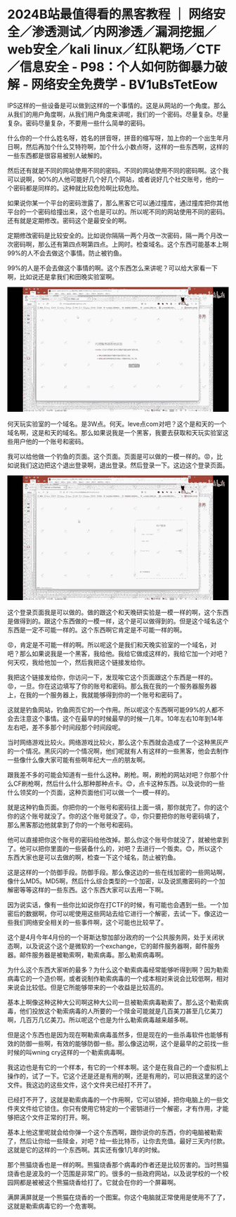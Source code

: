 # 2024B站最值得看的黑客教程 ｜ 网络安全／渗透测试／内网渗透／漏洞挖掘／web安全／kali linux／红队靶场／CTF／信息安全 - P98：个人如何防御暴力破解 - 网络安全免费学 - BV1uBsTetEow

IPS这样的一些设备是可以做到这样的一个事情的。这是从网站的一个角度。那么从我们的用户角度啊，从我们用户角度来讲呢，我们的一个密码。尽量复杂。尽量复杂。密码尽量复杂，不要用一些什么简单的密码。

什么你的一个什么姓名呀，姓名的拼音呀，拼音的缩写呀，加上你的一个出生年月日啊，然后再加个什么艾特符啊，加个什么小数点呀，这样的一些东西啊，这样的一些东西都是很容易被别人破解的。

然后还有就是不同的网站使用不同的密码。不同的网站使用不同的密码啊。这个我可以说啊，90%的人他可能好几个好几个网站，或者说好几个社交账号，他的一个密码都是同样的。这种就比较危险啊比较危险。

如果说你某一个平台的密码泄露了，那么黑客它可以通过撞库，通过撞库把你其他平台的一个密码给撞出来，这个也是可以的。所以呢不同的网站使用不同的密码。还有就是定期修改。密码这个是最安全的啊。

定期修改密码是比较安全的。比如说你隔隔一两个月改一次密码，隔一两个月改一次密码啊，那么还有第四点啊第四点。上网时。检查域名。这个东西可能基本上啊99%的人不会去做这个事情。防止被钓鱼。

99%的人是不会去做这个事情的啊。这个东西怎么来讲呢？可以给大家看一下啊，比如说还是拿我们和田晚实验室啊。



![](img/fc1c619c011f4c3b66f1adf6bbdefac5_1.png)

何天玩实验室的一个域名。是3W点。何天。leve点com对吧？这个是和天的一个域名啊，这是和天的域名。那么如果说我是一个黑客，我要去获取和天玩实验室这些用户他的一个账号和密码。

我可以给他做一个钓鱼的页面。这个页面。页面是可以做的一模一样的。😡，比如说我们这边把这个退出登录啊，退出登录。然后登录一下。这边这个登录页面。



![](img/fc1c619c011f4c3b66f1adf6bbdefac5_3.png)

这个登录页面我是可以做的。做的跟这个和天晚研实验是一模一样的啊，这个东西是做得到的。跟这个东西做的一模一样，这个是可以做得到的。但是这个域名这个东西是一定不可能一样的。这个东西啊它肯定是不可能一样的啊。

😡，肯定是不可能一样的啊。所以呢这个是我们和天晚实验室的一个域名，对吧？那么如果说我是一个黑客，我给他。我给它做成这样的，我给它加一个对吧？何天哎，我给他加一个，然后我把这个链接发给你。

我把这个链接发给你，你访问一下，发现唉它这个页面跟这个东西是一样的。😡，一旦。你在这边填写了你的账号和密码。那么我在我的一个服务器服务器上，在我的一个服务器上，我就能够得到你的一个账号和密码了。

这就是钓鱼网站，钓鱼网页它的一个作用。所以呢这个东西啊可能99%的人都不会去注意这个事情。这个在最早的时候最早的时候一几年。10年左右10年到14年左右吧，差不多那个时间段那个时间段呢。

当时网络游戏比较火。网络游戏比较火，那么这个东西就会造成了一个这种黑灰产的一个情况。黑灰闪的一个情况啊，他们呢就有人有这样的一些黑客，他会去制作一些像什么像大家可能有些啊年纪大一点的朋友啊。

跟我差不多的可能会知道有一些什么这种。刷枪。啊，刷枪的网站对吧？你那个什么CF刷枪啊，然后什么什么那种那种点卡。😊，点卡这种东西。以及说你的一些什么领奖的一个页面，这种页面他们可以做一个一模一样的。

就是这种钓鱼页面。你把你的一个账号和密码往上面一填，那你就完了。你的这个你的这个账号就没了。你的这个账号就没了。😡，你只要把你的账号密码填了，那么黑客那边他就拿到了你的一个账号和密码。

他可以直接把你这个账号的密码给他改掉。那么你这个账号你就没了，就被他拿到了。他可以把你里面的一些装备什么的，对吧？去进行一个贩卖。😊，所以这个东西大家也是可以去做的啊，检查一下这个域名，防止被钓鱼。

这是这样的一个防御手段。防御手段。那么像这边的一些在线加密的一些网站啊，像什么MD5。MD5啊，然后什么综合类型的一个加密，以及说凯撒密码的一个加解密等等这样的一些东西。这个东西大家可以去用一下啊。

因为说实话，像有一些你比如说你在打CTF的时候，有可能也会遇到一些。一个加密后的数据啊，你可以呢使用这些网站去给它进行一个解密，去试一下。像这边一些我们网络安全相关的一些事件啊，这个可能也比较早了。

这个是4月今年4月份的一个哥斯达黎加部分政府的一个公共服务网，处于关闭状态啊，以及说这个这个是微软的一个exchange，它的邮件服务器啊，邮件服务器。邮件服务器是被勒索啊，勒索病毒。那么勒索病毒啊。

为什么这个东西大家听的最多？为什么这个勒索病毒经常能够听得到啊？因为勒索病毒它的一个造价啊，或者说制作勒索病毒的一个成本相对来说会比较低啊，相对来说会比较低。但是它所能够带来的一个收益是比较高的。

基本上啊像这种这种大公司啊这种大公司一旦被勒索病毒勒索了。那么这个勒索病毒，他们投放这个勒索病毒的人所要的一个赎金可能就是几百美刀甚至几亿美刀啊，几百万几亿美刀。所以呢这个也是为什么勒索病毒越来越多啊。

但是这个东西也是因为现在啊勒索病毒虽然多，但是现在的一些杀毒软件也能够有效的防御一些啊，有效的能够防御一些。那么像这边啊，这个是最早的之前找一些时候的叫wning cry这样的一个勒索病毒啊。

我这边也是有它的一个样本，有它的一个样本啊。这个是在我自己的一个虚拟机上操作的，试了一下。它这个还是还是有用的啊，还是有用的，可以把我这里的这个文件。我这边的这些文件，这个文件夹已经打不开了。

已经打不开了，这就是勒索病毒的一个作用啊，它可以锁掉，把你电脑上的一些文件夹文件给它锁住。你只有使用它特定的一个密钥进行一个解密，才有作用，才能够把这个文件正常的打开。啊。

基本上他这里呢就会给你弹一个这个东西啊，跟你说你的东西，你的电脑被勒索了，然后让你给一些赎金，对吧？给一些比特币，让你去充值。最好三天内付款。这就是它的这样的一个东西啊。其实还有像1几年的时候。

那个熊猫烧香也是一样的啊。熊猫烧香那个病毒的作者还是比较厉害的。当时熊猫烧香也是波及的一个范围是非常广的。很多的一些政府网站，以及说学校的一个校园网都是被被这个熊猫烧香给打了。它就会在你的一个屏幕啊。

满屏满屏就是一个熊猫在烧香的一个图案。你这个电脑就正常使用是使用不了了，这就是勒索病毒它的一个危害啊。

